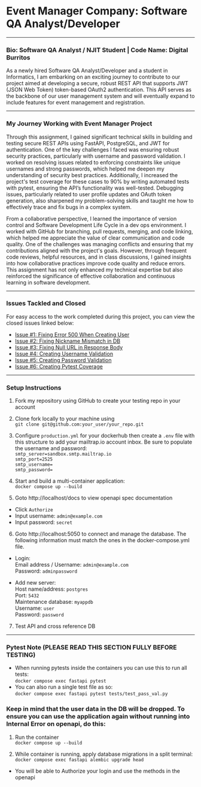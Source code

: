 # Event Manager Company: Software QA Analyst/Developer
***
### Bio: Software QA Analyst / NJIT Student | Code Name: Digital Burritos
As a newly hired Software QA Analyst/Developer and a student in Informatics, I am embarking on an exciting journey to contribute to our project aimed at developing a secure, robust REST API that supports JWT (JSON Web Token) token-based OAuth2 authentication. This API serves as the backbone of our user management system and will eventually expand to include features for event management and registration.
***
### My Journey Working with Event Manager Project
Through this assignment, I gained significant technical skills in building and testing secure REST APIs using FastAPI, PostgreSQL, and JWT for authentication. One of the key challenges I faced was ensuring robust security practices, particularly with username and password validation. I worked on resolving issues related to enforcing constraints like unique usernames and strong passwords, which helped me deepen my understanding of security best practices. Additionally, I increased the project's test coverage for these cases to 90% by writing automated tests with pytest, ensuring the API’s functionality was well-tested. Debugging issues, particularly related to user profile updates and OAuth token generation, also sharpened my problem-solving skills and taught me how to effectively trace and fix bugs in a complex system.

From a collaborative perspective, I learned the importance of version control and Software Development Life Cycle in a dev ops environment. I worked with GitHub for branching, pull requests, merging, and code linking, which helped me appreciate the value of clear communication and code quality. One of the challenges was managing conflicts and ensuring that my contributions aligned with the project's goals. However, through frequent code reviews, helpful resources, and in class discussions, I gained insights into how collaborative practices improve code quality and reduce errors. This assignment has not only enhanced my technical expertise but also reinforced the significance of effective collaboration and continuous learning in software development.
***
### Issues Tackled and Closed 
For easy access to the work completed during this project, you can view the closed issues linked below:

- [Issue #1: Fixing Error 500 When Creating User](https://github.com/digitalburritos/hw10_event_manager/issues/1)
- [Issue #2: Fixing Nickname Mismatch in DB](https://github.com/digitalburritos/hw10_event_manager/issues/2)
- [Issue #3: Fixing Null URL in Response Body](https://github.com/digitalburritos/hw10_event_manager/issues/4)
- [Issue #4: Creating Username Validation](https://github.com/digitalburritos/hw10_event_manager/issues/6)
- [Issue #5: Creating Password Validation](https://github.com/digitalburritos/hw10_event_manager/issues/8)
- [Issue #6: Creating Pytest Coverage](https://github.com/digitalburritos/hw10_event_manager/issues/10)
***
### Setup Instructions
1. Fork my repository using GitHub to create your testing repo in your account 

2. Clone fork locally to your machine using   
`git clone git@github.com:your_user/your_repo.git`

3. Configure `production.yml` for your dockerhub then create a `.env` file with this structure to add your mailtrap.io account inbox. Be sure to populate the username and password:    
`smtp_server=sandbox.smtp.mailtrap.io`  
`smtp_port=2525`  
`smtp_username=`  
`smtp_password=`

4. Start and build a multi-container application:  
`docker compose up --build`  

5. Goto http://localhost/docs to view openapi spec documentation
- Click `Authorize`   
- Input username: `admin@example.com` 
- Input password: `secret`

6. Goto http://localhost:5050 to connect and manage the database.
The following information must match the ones in the docker-compose.yml file.    
- Login:  
Email address / Username: `admin@example.com`  
Password: `adminpassword`  

- Add new server:  
Host name/address: `postgres`  
Port: `5432`  
Maintenance database: `myappdb`  
Username: `user`  
Password: `password` 
 
7. Test API and cross reference DB
***
### Pytest Note (PLEASE READ THIS SECTION FULLY BEFORE TESTING)
- When running pytests inside the containers you can use this to run all tests:  
`docker compose exec fastapi pytest`
- You can also run a single test file as so:  
`docker compose exec fastapi pytest tests/test_pass_val.py`

###  Keep in mind that the user data in the DB will be dropped. To ensure you can use the application again without running into Internal Error on openapi, do this:

1. Run the container  
`docker compose up --build`

2. While container is running, apply database migrations in a split terminal:  
`docker compose exec fastapi alembic upgrade head`

- You will be able to Authorize your login and use the methods in the openapi

